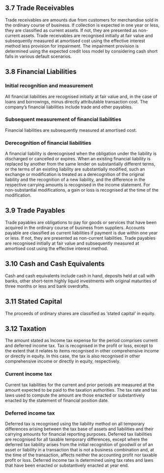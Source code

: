 ## 3.7 Trade Receivables

Trade receivables are amounts due from customers for merchandise sold in the ordinary course of business. If collection is expected in one year or less, they are classified as current assets. If not, they are presented as non-current assets. Trade receivables are recognised initially at fair value and subsequently measured at amortised cost using the effective interest method less provision for impairment. The impairment provision is determined using the expected credit loss model by considering cash short falls in various default scenarios.

## 3.8 Financial Liabilities

### Initial recognition and measurement

All financial liabilities are recognised initially at fair value and, in the case of loans and borrowings, minus directly attributable transaction cost. The company’s financial liabilities include trade and other payables.

### Subsequent measurement of financial liabilities

Financial liabilities are subsequently measured at amortised cost.

### Derecognition of financial liabilities

A financial liability is derecognised when the obligation under the liability is discharged or cancelled or expires. When an existing financial liability is replaced by another from the same lender on substantially different terms, or the terms of an existing liability are substantially modified, such an exchange or modification is treated as a derecognition of the original liability and the recognition of a new liability, and the difference in the respective carrying amounts is recognised in the income statement. For non-substantial modifications, a gain or loss is recognised at the time of the modification.

## 3.9 Trade Payables

Trade payables are obligations to pay for goods or services that have been acquired in the ordinary course of business from suppliers. Accounts payable are classified as current liabilities if payment is due within one year or less. If not, they are presented as non-current liabilities. Trade payables are recognised initially at fair value and subsequently measured at amortised cost using the effective interest method.

## 3.10 Cash and Cash Equivalents

Cash and cash equivalents include cash in hand, deposits held at call with banks, other short-term highly liquid investments with original maturities of three months or less and bank overdrafts.

## 3.11 Stated Capital

The proceeds of ordinary shares are classified as ‘stated capital’ in equity.

## 3.12 Taxation

The amount stated as Income tax expense for the period comprises current and deferred income tax. Tax is recognised in the profit or loss, except to the extent that it relates to items recognised in other comprehensive income or directly in equity. In this case, the tax is also recognised in other comprehensive income or directly in equity, respectively.

### Current income tax

Current tax liabilities for the current and prior periods are measured at the amount expected to be paid to the taxation authorities. The tax rate and tax laws used to compute the amount are those enacted or substantively enacted by the statement of financial position date.

### Deferred income tax

Deferred tax is recognised using the liability method on all temporary differences arising between the tax base of assets and liabilities and their carrying amounts for financial reporting purposes. Deferred tax liabilities are recognised for all taxable temporary differences, except where the deferred tax liability arises from the initial recognition of goodwill or of an asset or liability in a transaction that is not a business combination and, at the time of the transaction, affects neither the accounting profit nor taxable profit or loss. Deferred income tax is determined using tax rates and laws that have been enacted or substantively enacted at year end.